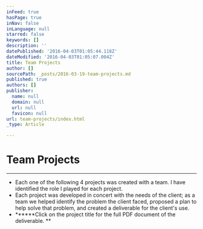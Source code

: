```yaml
---
inFeed: true
hasPage: true
inNav: false
inLanguage: null
starred: false
keywords: []
description: ''
datePublished: '2016-04-03T01:05:44.118Z'
dateModified: '2016-04-03T01:05:07.004Z'
title: Team Projects
author: []
sourcePath: _posts/2016-03-19-team-projects.md
published: true
authors: []
publisher:
  name: null
  domain: null
  url: null
  favicon: null
url: team-projects/index.html
_type: Article

---
```

# Team Projects

****

* Each one of the following 4 projects was created with a team. I have identified the role I played for each project. 
* Each project was developed in concert with the needs of the client; as a team we helped identify the problem the client faced, proposed a plan to help solve that problem, and created a deliverable for the client's use. 
* ******Click on the project title for the full PDF document of the deliverable. **